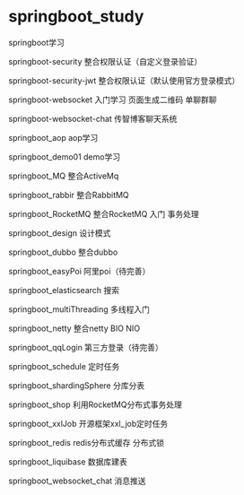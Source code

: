 # springboot_study
springboot学习

springboot-security 整合权限认证（自定义登录验证）

springboot-security-jwt 整合权限认证（默认使用官方登录模式）

springboot-websocket    入门学习 页面生成二维码 单聊群聊

springboot-websocket-chat    传智博客聊天系统

springboot_aop aop学习

springboot_demo01 demo学习

springboot_MQ    整合ActiveMq

springboot_rabbir   整合RabbitMQ

springboot_RocketMQ  整合RocketMQ 入门 事务处理

springboot_design   设计模式

springboot_dubbo  整合dubbo

springboot_easyPoi  阿里poi（待完善）

springboot_elasticsearch  搜索

springboot_multiThreading  多线程入门

springboot_netty   整合netty BIO NIO

springboot_qqLogin  第三方登录（待完善）

springboot_schedule 定时任务

springboot_shardingSphere  分库分表

springboot_shop  利用RocketMQ分布式事务处理 

springboot_xxlJob  开源框架xxl_job定时任务

springboot_redis  redis分布式缓存 分布式锁

springboot_liquibase 数据库建表

springboot_websocket_chat 消息推送




